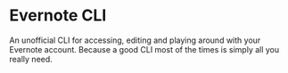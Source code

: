 # Evernote CLI

An unofficial CLI for accessing, editing and playing around with your Evernote account. Because a good CLI most of the times is simply all you really need.
